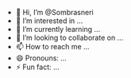 - 👋 Hi, I’m @Sombrasneri
- 👀 I’m interested in ...
- 🌱 I’m currently learning ...
- 💞️ I’m looking to collaborate on ...
- 📫 How to reach me ...
- 😄 Pronouns: ...
- ⚡ Fun fact: ...

<!---
Sombrasneri/Sombrasneri is a ✨ special ✨ repository because its `README.md` (this file) appears on your GitHub profile.
You can click the Preview link to take a look at your changes.
--->
